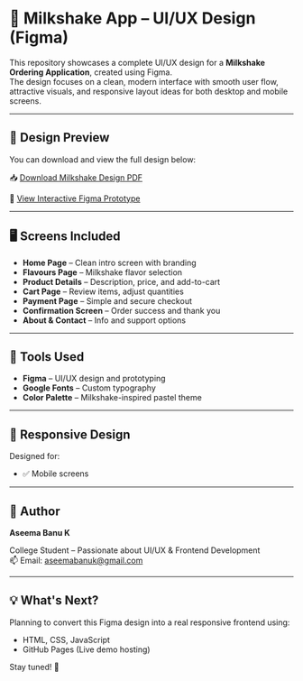 # 🥤 Milkshake App – UI/UX Design (Figma)

This repository showcases a complete UI/UX design for a **Milkshake Ordering Application**, created using Figma.  
The design focuses on a clean, modern interface with smooth user flow, attractive visuals, and responsive layout ideas for both desktop and mobile screens.

---

## 📄 Design Preview

You can download and view the full design below:

📥 [Download Milkshake Design PDF](Milkshake%20Design.pdf)

🔗 [View Interactive Figma Prototype](https://www.figma.com/proto/7UMsY6ka3T5welwry0r654/Milkshake-app?node-id=0-1&t=ewTEBBIFo2rzoxDe-1) 

---

## 🖥️ Screens Included

- **Home Page** – Clean intro screen with branding
- **Flavours Page** – Milkshake flavor selection
- **Product Details** – Description, price, and add-to-cart
- **Cart Page** – Review items, adjust quantities
- **Payment Page** – Simple and secure checkout
- **Confirmation Screen** – Order success and thank you
- **About & Contact** – Info and support options

---

## 🎨 Tools Used

- **Figma** – UI/UX design and prototyping
- **Google Fonts** – Custom typography
- **Color Palette** – Milkshake-inspired pastel theme

---

## 📱 Responsive Design

Designed for:
- ✅ Mobile screens
  
---

## 🙌 Author

**Aseema Banu K**  

College Student – Passionate about UI/UX & Frontend Development  
📫 Email: aseemabanuk@gmail.com

---

## 💡 What's Next?

Planning to convert this Figma design into a real responsive frontend using:
- HTML, CSS, JavaScript
- GitHub Pages (Live demo hosting)

Stay tuned! 🚀
